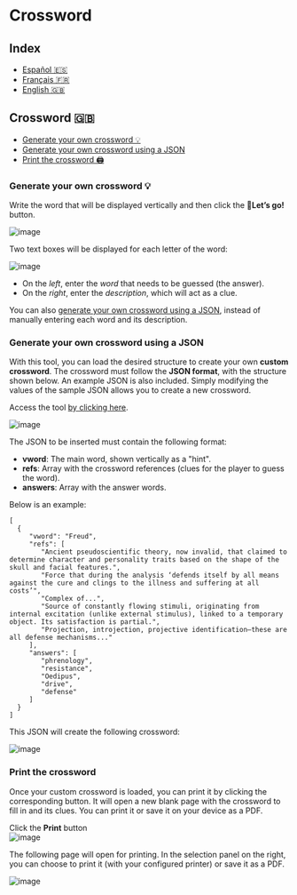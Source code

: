 # Crossword

## **Index**
- [Español 🇪🇸](README.md)
- [Français 🇫🇷](README.fr.md)
- [English 🇬🇧](#crossword-)

## Crossword 🇬🇧
- [Generate your own crossword 💡](#generate-your-own-crossword-)
- [Generate your own crossword using a JSON](#generate-your-own-crossword-using-a-json)
- [Print the crossword 🖨️](#print-the-crossword)

### **Generate your own crossword** 💡

Write the word that will be displayed vertically and then click the **🚀Let’s go!** button.

![image](https://github.com/user-attachments/assets/98f0cb78-671c-40be-9a90-c68a7f5fdb4d)

Two text boxes will be displayed for each letter of the word:

![image](https://github.com/user-attachments/assets/3caaa2f5-36b9-478e-be74-3a785afb53c3)

- On the _left_, enter the _word_ that needs to be guessed (the answer).
- On the _right_, enter the _description_, which will act as a clue.

You can also [generate your own crossword using a JSON](#generate-your-own-crossword-using-a-json), instead of manually entering each word and its description.

### **Generate your own crossword using a JSON**

With this tool, you can load the desired structure to create your own **custom crossword**. The crossword must follow the **JSON format**, with the structure shown below. An example JSON is also included. Simply modifying the values of the sample JSON allows you to create a new crossword.

Access the tool [by clicking here](https://m0nt4ld0.github.io/crucigrama/).

![image](https://github.com/user-attachments/assets/d6b948e3-97ff-4738-8f10-0515ac57b297)

The JSON to be inserted must contain the following format:

- **vword**: The main word, shown vertically as a "hint".
- **refs**: Array with the crossword references (clues for the player to guess the word).
- **answers**: Array with the answer words.

Below is an example:

```
[
  {
     "vword": "Freud",
     "refs": [
        "Ancient pseudoscientific theory, now invalid, that claimed to determine character and personality traits based on the shape of the skull and facial features.",
        "Force that during the analysis ‘defends itself by all means against the cure and clings to the illness and suffering at all costs’",
        "Complex of...",
        "Source of constantly flowing stimuli, originating from internal excitation (unlike external stimulus), linked to a temporary object. Its satisfaction is partial.",
        "Projection, introjection, projective identification—these are all defense mechanisms..."
     ],
     "answers": [
        "phrenology",
        "resistance",
        "Oedipus",
        "drive",
        "defense"       
     ]
  }
]
```

This JSON will create the following crossword:

![image](https://github.com/user-attachments/assets/c9478e37-1f0a-4a0e-9260-5c45e713d6e3)

### Print the crossword

Once your custom crossword is loaded, you can print it by clicking the corresponding button. It will open a new blank page with the crossword to fill in and its clues. You can print it or save it on your device as a PDF.

Click the **Print** button  
![image](https://github.com/user-attachments/assets/e7f20174-c0e0-4fe5-b842-3612a6768fd7)

The following page will open for printing. In the selection panel on the right, you can choose to print it (with your configured printer) or save it as a PDF.

![image](https://github.com/user-attachments/assets/12a88238-b609-42be-a203-69f1f96f4de0)
